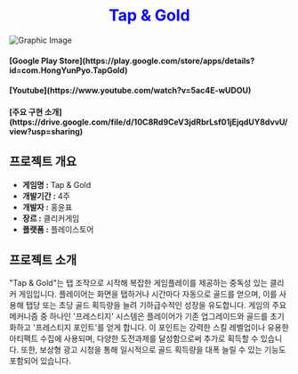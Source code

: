 <h1 align="center" style="color: blue"><b>Tap & Gold</b></h1>

![Graphic Image](https://github.com/yunpu1004/Tap_N_Gold/assets/53960432/de6cebd1-a1b3-4c56-ba01-ca90233c7181)

<h4 align="left"><b>[Google Play Store](https://play.google.com/store/apps/details?id=com.HongYunPyo.TapGold)</b></h1> 
<h4 align="left"><b>[Youtube](https://www.youtube.com/watch?v=5ac4E-wUDOU)</b></h1> 
<h4 align="left"><b>[주요 구현 소개](https://drive.google.com/file/d/10C8Rd9CeV3jdRbrLsf01jEjqdUY8dvvU/view?usp=sharing)</b></h1> 

## 프로젝트 개요
- **게임명 :** Tap & Gold
- **개발기간 :** 4주
- **개발자 :** 홍윤표
- **장르 :** 클리커게임
- **플랫폼 :** 플레이스토어

## 프로젝트 소개
"Tap & Gold"는 탭 조작으로 시작해 복잡한 게임플레이를 제공하는 중독성 있는 클리커 게임입니다. 플레이어는 화면을 탭하거나 시간마다 자동으로 골드를 얻으며, 이를 사용해 탭당 또는 초당 골드 획득량을 늘려 기하급수적인 성장을 유도합니다. 게임의 주요 메커니즘 중 하나인 '프레스티지' 시스템은 플레이어가 기존 업그레이드와 골드를 초기화하고 '프레스티지 포인트'를 얻게 합니다. 이 포인트는 강력한 스킬 레벨업이나 유용한 아티팩트 수집에 사용되며, 다양한 도전과제를 달성함으로써 추가로 획득할 수 있습니다. 또한, 보상형 광고 시청을 통해 일시적으로 골드 획득량을 대폭 늘릴 수 있는 기능도 포함되어 있습니다.

